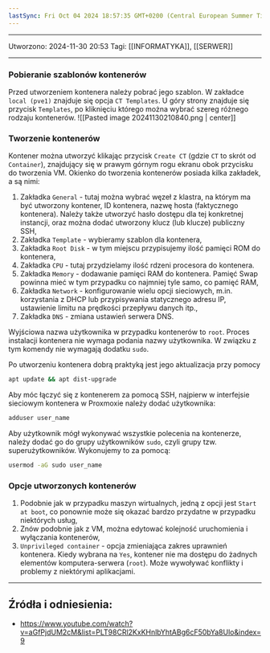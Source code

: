 ```yaml
---
lastSync: Fri Oct 04 2024 18:57:35 GMT+0200 (Central European Summer Time)
---
```


---
Utworzono: 2024-11-30 20:53
Tagi: [[INFORMATYKA]], [[SERWER]]

---

### **Pobieranie szablonów kontenerów**
Przed utworzeniem kontenera należy pobrać jego szablon. W zakładce `local (pve1)` znajduje się opcja `CT Templates`. U góry strony znajduje się przycisk `Templates`, po kliknięciu którego można wybrać szereg różnego rodzaju kontenerów.
![[Pasted image 20241130210840.png | center]]

### **Tworzenie kontenerów**
Kontener można utworzyć klikając przycisk `Create CT` (gdzie `CT` to skrót od `Container`), znajdujący się w prawym górnym rogu ekranu obok przycisku do tworzenia VM. Okienko do tworzenia kontenerów posiada kilka zakładek, a są nimi: 
1. Zakładka `General` - tutaj można wybrać węzeł z klastra, na którym ma być utworzony kontener, ID kontenera, nazwę hosta (faktycznego kontenera). Należy także utworzyć hasło dostępu dla tej konkretnej instancji, oraz można dodać utworzony klucz (lub klucze) publiczny SSH,
2. Zakładka `Template` - wybieramy szablon dla kontenera,
3. Zakładka `Root Disk` - w tym miejscu przypisujemy ilość pamięci ROM do kontenera,
4. Zakładka `CPU` - tutaj przydzielamy ilość rdzeni procesora do kontenera. 
5. Zakładka `Memory` - dodawanie pamięci RAM do kontenera. Pamięć Swap powinna mieć w tym przypadku co najmniej tyle samo, co pamięć RAM,
6. Zakładka `Network` - konfigurowanie wielu opcji sieciowych, m.in. korzystania z DHCP lub przypisywania statycznego adresu IP, ustawienie limitu na prędkości przepływu danych itp.,
7. Zakładka `DNS` - zmiana ustawień serwera DNS.

Wyjściowa nazwa użytkownika w przypadku kontenerów to `root`. Proces instalacji kontenera nie wymaga podania nazwy użytkownika. W związku z tym komendy nie wymagają dodatku `sudo`.

Po utworzeniu kontenera dobrą praktyką jest jego aktualizacja przy pomocy 
```bash
apt update && apt dist-upgrade
```

Aby móc łączyć się z kontenerem za pomocą SSH, najpierw w interfejsie sieciowym kontenera w Proxmoxie należy dodać użytkownika:
```bash
adduser user_name
```

Aby użytkownik mógł wykonywać wszystkie polecenia na kontenerze, należy dodać go do grupy użytkowników `sudo`, czyli grupy tzw. superużytkowników. Wykonujemy to za pomocą:
```bash
usermod -aG sudo user_name
```

### **Opcje utworzonych kontenerów**
1. Podobnie jak w przypadku maszyn wirtualnych, jedną z opcji jest `Start at boot`, co ponownie może się okazać bardzo przydatne w przypadku niektórych usług,
2. Znów podobnie jak z VM, można edytować kolejność uruchomienia i wyłączania kontenerów,
3. `Unprivileged container` - opcja zmieniająca zakres uprawnień kontenera. Kiedy wybrana na `Yes`, kontener nie ma dostępu do żadnych elementów komputera-serwera (`root`). Może wywoływać konflikty i problemy z niektórymi aplikacjami.

---
## Źródła i odniesienia:
- https://www.youtube.com/watch?v=aGfPjdUM2cM&list=PLT98CRl2KxKHnlbYhtABg6cF50bYa8Ulo&index=9
